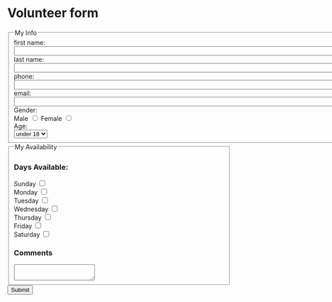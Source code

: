 <!DOCTYPE html>
<html lang="en">
  <meta charset="utf-8">
  <title>Document</title>
</head>
<body>
  <h1>Volunteer form</h1>
  <form method="post" autocomplete="on" action:"http://bloomingdale.sat.iit.edu/kriedan/lab3formscript.php" enctype="multipart/form-data">
    <fieldset>
      <legend>My Info</legend>
      <div><label>first name: <input size="100" type="text" name="first_name_field"></label></div>
      <div><label>last name: <input size="100" type="text" name="last_name_field"></label></div>
      <div><label>phone: <input size="100" type="text" name="phone_field"></label></div>
      <div><label>email: <input size="100" type="text" name="email_field"></label></div>
      <div>Gender: </div>
      <div>
        <label>Male <input type="radio" name="gender_field" value="male"></label>
        <label>Female <input type="radio" name="gender_field" value="female"></label>
      </div>
      <div>Age: </div>
      <select name="age_field">
        <option>under 18</option>
        <option>over 18</option>
      </select>
    </fieldset>
    <fieldset>
      <legend>My Availability</legend>
      <h3>Days Available:</h3>
      <div>
        <div><label>Sunday <input type="checkbox" name="available_field[]" value="Sunday"></label></div>
        <div><label>Monday <input type="checkbox" name="available_field[]" value="Monday"></label></div>
        <div><label>Tuesday <input type="checkbox" name="available_field[]" value="Tuesday"></label></div>
        <div><label>Wednesday <input type="checkbox" name="available_field[]" value="Wednesday"></label></div>
        <div><label>Thursday <input type="checkbox" name="available_field[]" value="Thursday"></label></div>
        <div><label>Friday <input type="checkbox" name="available_field[]" value="Friday"></label></div>
        <div><label>Saturday <input type="checkbox" name="available_field[]" value="Saturday"></label></div>
        <h3>Comments</h3>
        <textarea name="comments_field"></textarea>
      </div>
    </fieldset>
    <input type="hidden" name="hidden_field" value="eadevor">
    <input type="submit"> 
  </form>
</body>
</html>